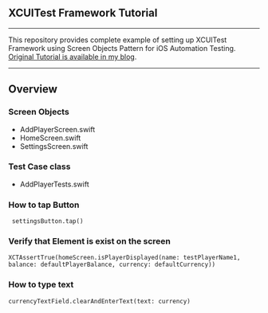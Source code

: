 ## XCUITest Framework Tutorial

---

This repository provides complete example of setting up XCUITest Framework using Screen Objects Pattern for iOS Automation Testing.  [Original Tutorial is available in my blog](https://medium.com/@akifev/mobile-automation-testing-getting-started-with-xcode-ui-testing-5051cf61b558).

---

## Overview

### Screen Objects

* AddPlayerScreen.swift
* HomeScreen.swift    
* SettingsScreen.swift

### Test Case class

* AddPlayerTests.swift

### How to tap Button

```  settingsButton.tap() ```


### Verify that Element is exist on the screen 

```XCTAssertTrue(homeScreen.isPlayerDisplayed(name: testPlayerName1, balance: defaultPlayerBalance, currency: defaultCurrency))```


### How to type text

```currencyTextField.clearAndEnterText(text: currency) ```
